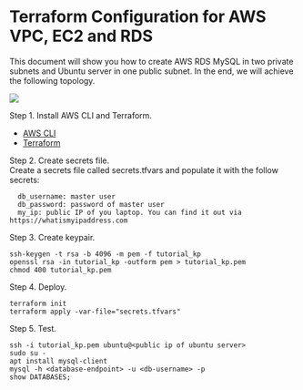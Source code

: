 # Terraform Configuration for AWS VPC, EC2 and RDS
This document will show you how to create AWS RDS MySQL in two private subnets and Ubuntu server in one public subnet. In the end, we will achieve the following topology.

<img src="https://github.com/zhwpeng/tf-aws/assets/34671416/84f0aa7a-06d2-4913-bf99-df06baf737e1"></br>

Step 1. Install AWS CLI and Terraform.
- [AWS CLI](https://docs.aws.amazon.com/cli/latest/userguide/getting-started-install.html)
- [Terraform](https://www.terraform.io/downloads)

Step 2. Create secrets file.  
Create a secrets file called secrets.tfvars and populate it with the follow secrets:
```
  db_username: master user
  db_password: password of master user
  my_ip: public IP of you laptop. You can find it out via https://whatismyipaddress.com
```
Step 3. Create keypair.
```
ssh-keygen -t rsa -b 4096 -m pem -f tutorial_kp
openssl rsa -in tutorial_kp -outform pem > tutorial_kp.pem
chmod 400 tutorial_kp.pem
```
Step 4. Deploy.
```
terraform init
terraform apply -var-file="secrets.tfvars"
```
Step 5. Test.
```
ssh -i tutorial_kp.pem ubuntu@<public ip of ubuntu server>
sudo su -
apt install mysql-client
mysql -h <database-endpoint> -u <db-username> -p
show DATABASES;
```
